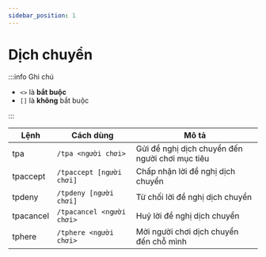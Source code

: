```yaml
---
sidebar_position: 1
---
```


# Dịch chuyển

:::info Ghi chú

- `<>` là **bắt buộc**
- `[]` là **không** bắt buộc

:::

| Lệnh      | Cách dùng                 | Mô tả                                           |
| --------- | ------------------------- | ----------------------------------------------- |
| tpa       | `/tpa <người chơi>`       | Gửi đề nghị dịch chuyển đến người chơi mục tiêu |
| tpaccept  | `/tpaccept [người chơi]`  | Chấp nhận lời đề nghị dịch chuyển               |
| tpdeny    | `/tpdeny [người chơi]`    | Từ chối lời đề nghị dịch chuyển                 |
| tpacancel | `/tpacancel <người chơi>` | Huỷ lời đề nghị dịch chuyển                     |
| tphere    | `/tphere <người chơi>`    | Mời người chơi dịch chuyển đến chỗ mình         |
